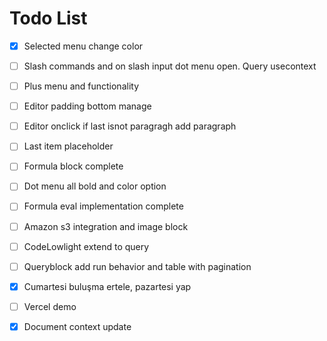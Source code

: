 <!-- markdownlint-disable -->
# Todo List

- [x] Selected menu change color

- [ ] Slash commands and on slash input dot menu open. Query usecontext

- [ ] Plus menu and functionality

- [ ] Editor padding bottom manage

- [ ] Editor onclick if last isnot paragragh add paragraph

- [ ] Last item placeholder

- [ ] Formula block complete

- [ ] Dot menu all bold and color option

- [ ] Formula eval implementation complete

- [ ] Amazon s3 integration and image block

- [ ] CodeLowlight extend to query

- [ ] Queryblock add run behavior and table with pagination

- [x] Cumartesi buluşma ertele, pazartesi yap

- [ ] Vercel demo

- [x] Document context update